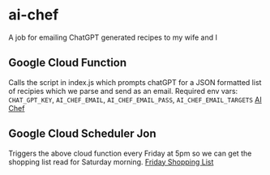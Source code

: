 # ai-chef
A job for emailing ChatGPT generated recipes to my wife and I 

## Google Cloud Function
Calls the script in index.js which prompts chatGPT for a JSON formatted list of recipies which we parse and send as an email. 
Required env vars: `CHAT_GPT_KEY`, `AI_CHEF_EMAIL`, `AI_CHEF_EMAIL_PASS`, `AI_CHEF_EMAIL_TARGETS`
[AI Chef](https://console.cloud.google.com/functions/details/us-central1/function-1?env=gen1&project=ai-chef-385301)


## Google Cloud Scheduler Jon
Triggers the above cloud function every Friday at 5pm so we can get the shopping list read for Saturday morning.
[Friday Shopping List](https://console.cloud.google.com/cloudscheduler/jobs/edit/us-central1/friday-shopping-list?project=ai-chef-385301)
